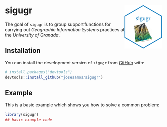 
<!-- README.md is generated from README.Rmd. Please edit that file -->

# sigugr <a href="https://josesamos.github.io/sigugr/"><img src="man/figures/logo.png" align="right" height="139" alt="sigugr website" /></a>

<!-- badges: start -->
<!-- badges: end -->

The goal of `sigugr` is to group support functions for carrying out
*Geographic Information Systems* practices at the *University of
Granada*.

## Installation

You can install the development version of `sigugr` from
[GitHub](https://github.com/) with:

``` r
# install.packages("devtools")
devtools::install_github("josesamos/sigugr")
```

## Example

This is a basic example which shows you how to solve a common problem:

``` r
library(sigugr)
## basic example code
```
